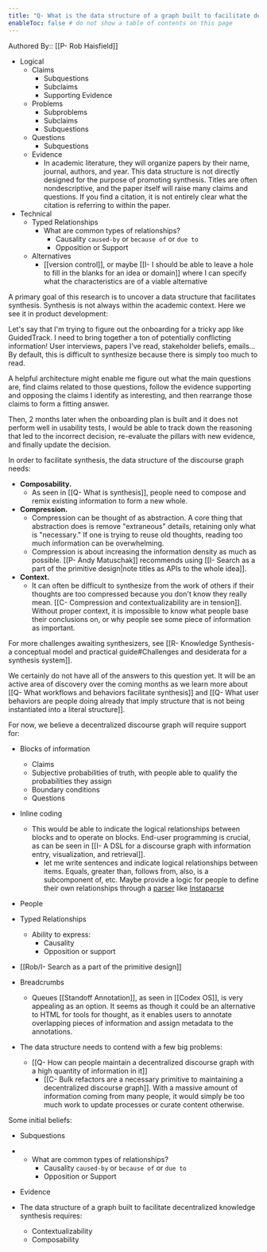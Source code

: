 ```yaml
---
title: "Q- What is the data structure of a graph built to facilitate decentralized knowledge synthesis"
enableToc: false # do not show a table of contents on this page
---
```

Authored By:: [[P- Rob Haisfield]]

- Logical
	- Claims
		- Subquestions
		- Subclaims
		- Supporting Evidence
	- Problems
		- Subproblems
		- Subclaims
		- Subquestions 
	- Questions
		- Subquestions
	- Evidence
		- In academic literature, they will organize papers by their name, journal, authors, and year. This data structure is not directly designed for the purpose of promoting synthesis. Titles are often nondescriptive, and the paper itself will raise many claims and questions. If you find a citation, it is not entirely clear what the citation is referring to within the paper.
- Technical
	-  Typed Relationships
		- What are common types of relationships?
			- Causality `caused-by` or `because of` or `due to`
			- Opposition or Support
	- Alternatives
		- [[version control]], or maybe [[I- I should be able to leave a hole to fill in the blanks for an idea or domain]] where I can specify what the characteristics are of a viable alternative

A primary goal of this research is to uncover a data structure that facilitates synthesis. Synthesis is not always within the academic context. Here we see it in product development:

Let's say that I'm trying to figure out the onboarding for a tricky app like GuidedTrack. I need to bring together a ton of potentially conflicting information! User interviews, papers I've read, stakeholder beliefs, emails... By default, this is difficult to synthesize because there is simply too much to read.

A helpful architecture might enable me figure out what the main questions are, find claims related to those questions, follow the evidence supporting and opposing the claims I identify as interesting, and then rearrange those claims to form a fitting answer.

Then, 2 months later when the onboarding plan is built and it does not perform well in usability tests, I would be able to track down the reasoning that led to the incorrect decision, re-evaluate the pillars with new evidence, and finally update the decision.

In order to facilitate synthesis, the data structure of the discourse graph needs:
- **Composability.**
	- As seen in [[Q- What is synthesis]], people need to compose and remix existing information to form a new whole.
- **Compression.** 
	- Compression can be thought of as abstraction. A core thing that abstraction does is remove "extraneous" details, retaining only what is "necessary." If one is trying to reuse old thoughts, reading too much information can be overwhelming. 
	- Compression is about increasing the information density as much as possible. [[P- Andy Matuschak]] recommends using [[I- Search as a part of the primitive design|note titles as APIs to the whole idea]].
- **Context.**
	- It can often be difficult to synthesize from the work of others if their thoughts are too compressed because you don't know they really mean. [[C- Compression and contextualizability are in tension]]. Without proper context, it is impossible to know what people base their conclusions on, or why people see some piece of information as important.

For more challenges awaiting synthesizers, see [[R- Knowledge Synthesis- a conceptual model and practical guide#Challenges and desiderata for a synthesis system]].

We certainly do not have all of the answers to this question yet. It will be an active area of discovery over the coming months as we learn more about [[Q- What workflows and behaviors facilitate synthesis]] and [[Q- What user behaviors are people doing already that imply structure that is not being instantiated into a literal structure]].

For now, we believe a decentralized discourse graph will require support for:

- Blocks of information
	- Claims
	- Subjective probabilities of truth, with people able to qualify the probabilities they assign
	- Boundary conditions
	- Questions
- Inline coding
	- This would be able to indicate the logical relationships between blocks and to operate on blocks. End-user programming is crucial, as can be seen in [[I- A DSL for a discourse graph with information entry, visualization, and retrieval]]. 
		- let me write sentences and indicate logical relationships between items. Equals, greater than, follows from, also, is a subcomponent of, etc. Maybe provide a logic for people to define their own relationships through a [parser](app://obsidian.md/parser) like [Instaparse](app://obsidian.md/Instaparse)
- People
- Typed Relationships
	- Ability to express:
		- Causality
		- Opposition or support
- [[Rob/I- Search as a part of the primitive design]]
- Breadcrumbs
	- Queues
[[Standoff Annotation]], as seen in [[Codex OS]], is very appealing as an option. It seems as though it could be an alternative to HTML for tools for thought, as it enables users to annotate overlapping pieces of information and assign metadata to the annotations.

- The data structure needs to contend with a few big problems:
	- [[Q- How can people maintain a decentralized discourse graph with a high quantity of information in it]]
		- [[C- Bulk refactors are a necessary primitive to maintaining a decentralized discourse graph]]. With a massive amount of information coming from many people, it would simply be too much work to update processes or curate content otherwise.

Some initial beliefs:

- Subquestions
-
	- What are common types of relationships?
		- Causality `caused-by` or `because of` or `due to`
		- Opposition or Support
- Evidence

- The data structure of a graph built to facilitate decentralized knowledge synthesis requires:
	- Contextualizability
	- Composability
